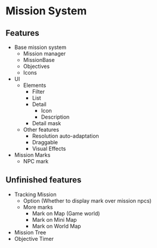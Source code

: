 # Mission System

## Features
 - Base mission system
    - Mission manager
    - MissionBase
    - Objectives
	- Icons
 - UI
    - Elements
        - Filter
        - List
        - Detail
            - Icon
            - Description
        - Detail mask
    - Other features
        - Resolution auto-adaptation
        - Draggable
        - Visual Effects
 - Mission Marks
    - NPC mark

## Unfinished features
 - Tracking Mission
     - Option (Whether to display mark over mission npcs)
     - More marks
        - Mark on Map (Game world)
        - Mark on Mini Map
        - Mark on World Map
 - Mission Tree
 - Objective Timer